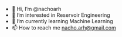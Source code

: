 - 👋 Hi, I’m @nachoarh
- 👀 I’m interested in Reservoir Engineering
- 🌱 I’m currently learning Machine Learning
- 📫 How to reach me nacho.arh@gmail.com

<!---
nachoarh/nachoarh is a ✨ special ✨ repository because its `README.md` (this file) appears on your GitHub profile.
You can click the Preview link to take a look at your changes.
--->
